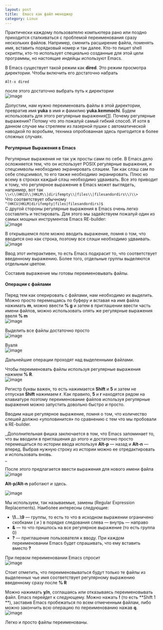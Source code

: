 ```yaml
---
layout: post
title:  Emacs как файл менеджер
category: Linux
---
```


Практически каждому пользователю компьютера рано или поздно приходится сталкиваться с проблемой переименования сразу нескольких файлов. Например, сменить расширение файла, поменять имя, вставить порядковый номер и так далее. Кто-то пишет shell скрипты, кто-то использует специально созданные для этой цели программы, но настоящие индейцы используют Emacs.  
  
В Emacs существует такой режим как **dired**. Это режим просмотра директории. Чтобы включить его достаточно набрать  
  
`Alt-x dired`  
  
после этого достаточно выбрать путь к директории  
![image](https://habrastorage.org/r/w1560/getpro/habr/post_images/c68/a9f/4d6/c68a9f4d63ef7872f76890ad089c4806.png)  
  
Допустим, нам нужно переименовать файлы в этой директории, превратив имя **yuka** в имя и фамилию **yuka.kemmochi**. Будем использовать для этого регулярные выражения[[1](https://habr.com/ru/post/99762/#wdired-change-to-wdired-mode)]. Почему регулярные выражения? Потому что это пожалуй самый гибкий способ. И хотя в данном случае мы стреляем из лазерной пушки с автоматической наводкой по воробьям, техника опробованная здесь пригодится в более сложных случаях.  
  

#### Регулярные Выражения в Emacs

  
Регулярные выражения не так уж просты сами по себе. В Emacs дело осложняется тем, что он использует POSIX регулярные выражения, и спецсимволы необходимо экранировать слэшем. Так как слэш сам по себе спецсимвол, то его также необходимо экранировать. Плюс ко всему в строках каждый слэш необходимо удваивать. Все это приводит к тому, что регулярное выражение в Emacs может выглядеть, например, вот так  
`\\<\\(HKCU\\|HKLM\\|dirifempty\\|files\\|filesandordirs\\)\\>   `  
Что соответствует обычному  
`^(HKCU|HKLM|dirifempty|files|filesandordirs)$   `  
С другой стороны регулярные выражения в Emacs очень легко составлять и тестировать. Для этого мы задействуем пожалуй один из самых мощных инструментов Emacs RE-builder:  
![image](https://habrastorage.org/r/w1560/getpro/habr/post_images/9a0/ab4/7a2/9a0ab47a2f8ca5b456af0da563acd91f.png)  
  
В открывшемся поле можно вводить выражение, помня о том, что вводится оно как строка, поэтому все слэши необходимо удваивать.  
![image](https://habrastorage.org/r/w1560/getpro/habr/post_images/678/4af/180/6784af18048d597fd03e3605db6c6a00.png)  
  
Ввод этот интерактивен, то есть Emacs подкрасит то, что соответствует введенному выражению. Более того, отдельные группы выделяются отдельным цветом.  
  
Составив выражение мы готовы переименовывать файлы.  
  

#### Операции с файлами

  
  
Перед тем как оперировать с файлами, нам необходимо их выделить. Можно просто перемещаясь по буферу и вставая на имя файла нажимать **m**, можно ввести **% g** и затем в приглашении ввести часть имени файлов, можно использовать опять же регулярные выражения ввеля **% m**  
![image](https://habrastorage.org/r/w1560/getpro/habr/post_images/c06/42b/173/c0642b1738d44fa4a91a5160f0b43cc3.png)  
  
Выделить все файлы достаточно просто  
![image](https://habrastorage.org/r/w1560/getpro/habr/post_images/a10/70d/86d/a1070d86d3d69b0ed1ce7e0e6323d014.png)  
  
Вуаля  
![image](https://habrastorage.org/r/w1560/getpro/habr/post_images/86d/ed8/a23/86ded8a237e76fc05e91c9a4fe90c9d0.png)  
  
Дальнейшие операции проходят над выделенными файлами.  
  
Чтобы переименовать файлы используя регулярные выражения нажмем **% R**.  
![image](https://habrastorage.org/r/w1560/getpro/habr/post_images/f27/e8c/c92/f27e8cc92eed000faadd528fbf1ec319.png)  
  
Регистр буквы важен, то есть нажимается **Shift** и **5** и затем не отпуская **Shift** нажимаем **r**. Как правило, **5** и **r** находятся рядом на клавиатуре поэтому переименование файлов используя регулярные выражения можно запустить довольно быстро и просто.  
  
Вводим наше регулярное выражение, помня о том, что количество слешей должно «уполовинится» по сравнению с тем что мы пробовали в RE-builder.  
  
  
_Дополнительная фишка заключается в том, что Emacs запоминает то, что вы вводили в приглашения до этого и достаточно просто перемещаться по истории ввода используя **Alt-p** — назад и **Alt-n** — вперед. Выбрав нужную строку из истории можно ее отредактировать и использовать вновь.  
_  
  
После этого предлагается ввести выражения для нового имени файла  
![image](https://habrastorage.org/r/w1560/getpro/habr/post_images/26b/400/8f4/26b4008f4f8dfedd50d56a08a153067e.png)  
  
**Alt-p/Alt-n** работают и здесь.  
  
![image](https://habrastorage.org/r/w1560/getpro/habr/post_images/225/8ea/c9c/2258eac9c20d4881a7cb9a6bacbacc1b.png)  
  
Мы используем, так называемые, замены (Regular Expression Replacements). Наиболее интересны следующие:  

-   **\1...\9** — группы, то есть то что в исходном выражении ограничено скобками \( и \) в порядке следования слева — внутрь — направо
-   **\&** — то что пришлось на все регулярное выражение (то есть группа 0)
-   **\?** — приглашение пользователя к вводу. При каждом переименовании Emacs будет спрашивать, что ему вставить вместо **\?**

  
При первом переименовании Emacs спросит  
![image](https://habrastorage.org/r/w1560/getpro/habr/post_images/88e/ae6/86a/88eae686a51b3480542aa3fd16578fc7.png)  
  
Стоит отметить, что переименовываться будут только те файлы из выделенных чье имя соответствует регулярному выражению введенному сразу после **% R**  
  
Можно нажимать **y/n**, соглашаясь или отказываясь переименовывать файл. Emacs перейдет к следующему. Можно нажать **!** (то есть **Shift 1  
**), заставив Emacs пробежаться по всем отмеченным файлам, либо можно закончить всю операцию по переименованию нажав **q**.  
![image](https://habrastorage.org/r/w1560/getpro/habr/post_images/2da/226/387/2da22638731a9c101270cb9d9a2e4d2a.png)  
  
Легко и просто файлы переименованы.